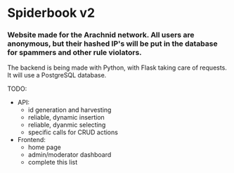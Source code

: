 # Spiderbook v2
### Website made for the Arachnid network. All users are anonymous, but their hashed IP's will be put in the database for spammers and other rule violators.

The backend is being made with Python, with Flask taking care of requests. It will use a PostgreSQL database.

TODO:
- API:
    - id generation and harvesting
    - reliable, dynamic insertion
    - reliable, dyanmic selecting
    - specific calls for CRUD actions
- Frontend:
    - home page
    - admin/moderator dashboard
    - complete this list
